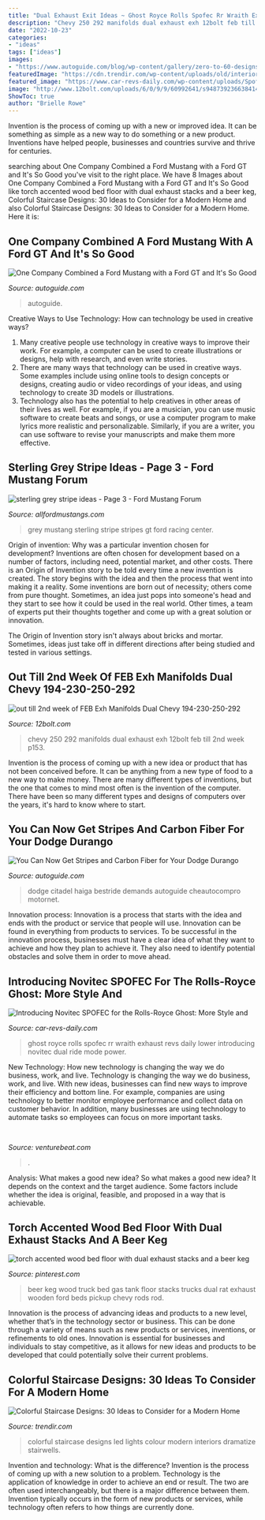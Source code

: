 ```yaml
---
title: "Dual Exhaust Exit Ideas ~ Ghost Royce Rolls Spofec Rr Wraith Exhaust Revs Daily Lower Introducing Novitec Dual Ride Mode Power"
description: "Chevy 250 292 manifolds dual exhaust exh 12bolt feb till 2nd week p153"
date: "2022-10-23"
categories:
- "ideas"
tags: ["ideas"]
images:
- "https://www.autoguide.com/blog/wp-content/gallery/zero-to-60-designs-ford-gtt/Ford-Mustang-GTT-SEMA-Zero-to-60-Designs-12.jpg"
featuredImage: "https://cdn.trendir.com/wp-content/uploads/old/interiors/2016/02/08/4a-colour-iffic-staircase-designs-contemporary-homes.jpg"
featured_image: "https://www.car-revs-daily.com/wp-content/uploads/Spofec-RR-ghost.gif"
image: "http://www.12bolt.com/uploads/6/0/9/9/60992641/s948739236638414765_p153_i1_w640.jpeg"
ShowToc: true
author: "Brielle Rowe"
---
```



Invention is the process of coming up with a new or improved idea. It can be something as simple as a new way to do something or a new product. Inventions have helped people, businesses and countries survive and thrive for centuries.

	

		
searching about One Company Combined a Ford Mustang with a Ford GT and It&#039;s So Good you've visit to the right place. We have 8 Images about One Company Combined a Ford Mustang with a Ford GT and It&#039;s So Good like torch accented wood bed floor with dual exhaust stacks and a beer keg, Colorful Staircase Designs: 30 Ideas to Consider for a Modern Home and also Colorful Staircase Designs: 30 Ideas to Consider for a Modern Home. Here it is:
		
    
## One Company Combined A Ford Mustang With A Ford GT And It&#039;s So Good

<img loading=lazy src="https://www.autoguide.com/blog/wp-content/gallery/zero-to-60-designs-ford-gtt/Ford-Mustang-GTT-SEMA-Zero-to-60-Designs-12.jpg" onerror="this.onerror=null;this.src='https://tse2.mm.bing.net/th?id=OIP.Sg9kpCd3Qrd6swhxOUfpKQHaE8&amp;pid=15.1';" alt="One Company Combined a Ford Mustang with a Ford GT and It&#039;s So Good">

_Source: autoguide.com_

>autoguide. 

	

Creative Ways to Use Technology: How can technology be used in creative ways?
1. Many creative people use technology in creative ways to improve their work. For example, a computer can be used to create illustrations or designs, help with research, and even write stories.
2. There are many ways that technology can be used in creative ways. Some examples include using online tools to design concepts or designs, creating audio or video recordings of your ideas, and using technology to create 3D models or illustrations.
3. Technology also has the potential to help creatives in other areas of their lives as well. For example, if you are a musician, you can use music software to create beats and songs, or use a computer program to make lyrics more realistic and personalizable. Similarly, if you are a writer, you can use software to revise your manuscripts and make them more effective. 
    
## Sterling Grey Stripe Ideas - Page 3 - Ford Mustang Forum

<img loading=lazy src="http://www.allfordmustangs.com/forums/attachments/2011-2014-mustang-talk/307050d1390186545-sterling-grey-stripe-ideas-104999d1279457121-stripe-ideas-sterling-grey-acc-pack-5-dsc07742.jpg" onerror="this.onerror=null;this.src='https://tse1.mm.bing.net/th?id=OIP.Wa2-P8XfxKZpsreUVjlI6wHaG_&amp;pid=15.1';" alt="sterling grey stripe ideas - Page 3 - Ford Mustang Forum">

_Source: allfordmustangs.com_

>grey mustang sterling stripe stripes gt ford racing center. 

	

Origin of invention: Why was a particular invention chosen for development?
Inventions are often chosen for development based on a number of factors, including need, potential market, and other costs. There is an Origin of Invention story to be told every time a new invention is created. The story begins with the idea and then the process that went into making it a reality. 
Some inventions are born out of necessity; others come from pure thought. Sometimes, an idea just pops into someone's head and they start to see how it could be used in the real world. Other times, a team of experts put their thoughts together and come up with a great solution or innovation. 

The Origin of Invention story isn't always about bricks and mortar. Sometimes, ideas just take off in different directions after being studied and tested in various settings.

    
## Out Till 2nd Week Of FEB Exh Manifolds Dual Chevy 194-230-250-292

<img loading=lazy src="http://www.12bolt.com/uploads/6/0/9/9/60992641/s948739236638414765_p153_i1_w640.jpeg" onerror="this.onerror=null;this.src='https://tse2.mm.bing.net/th?id=OIP.v_NeiNEsUe8UTngQued9DAHaFj&amp;pid=15.1';" alt="out till 2nd week of FEB Exh Manifolds Dual Chevy 194-230-250-292">

_Source: 12bolt.com_

>chevy 250 292 manifolds dual exhaust exh 12bolt feb till 2nd week p153. 

	

Invention is the process of coming up with a new idea or product that has not been conceived before. It can be anything from a new type of food to a new way to make money. There are many different types of inventions, but the one that comes to mind most often is the invention of the computer. There have been so many different types and designs of computers over the years, it's hard to know where to start.

    
## You Can Now Get Stripes And Carbon Fiber For Your Dodge Durango

<img loading=lazy src="https://www.autoguide.com/blog/wp-content/gallery/2018-dodge-durango-official-gallery/2018-dodge-durango-20.jpg" onerror="this.onerror=null;this.src='https://tse1.mm.bing.net/th?id=OIP.Xi56zO6YKVm_CGhKxGZ_JgHaEM&amp;pid=15.1';" alt="You Can Now Get Stripes and Carbon Fiber for Your Dodge Durango">

_Source: autoguide.com_

>dodge citadel haiga bestride demands autoguide cheautocompro motornet. 

	

Innovation process:
Innovation is a process that starts with the idea and ends with the product or service that people will use. Innovation can be found in everything from products to services. To be successful in the innovation process, businesses must have a clear idea of what they want to achieve and how they plan to achieve it. They also need to identify potential obstacles and solve them in order to move ahead.

    
## Introducing Novitec SPOFEC For The Rolls-Royce Ghost: More Style And

<img loading=lazy src="https://www.car-revs-daily.com/wp-content/uploads/Spofec-RR-ghost.gif" onerror="this.onerror=null;this.src='https://tse2.mm.bing.net/th?id=OIP.EpwQVaT0ztajPouNu7xGjAHaD8&amp;pid=15.1';" alt="Introducing Novitec SPOFEC for the Rolls-Royce Ghost: More Style and">

_Source: car-revs-daily.com_

>ghost royce rolls spofec rr wraith exhaust revs daily lower introducing novitec dual ride mode power. 

	

New Technology: How new technology is changing the way we do business, work, and live.
Technology is changing the way we do business, work, and live. With new ideas, businesses can find new ways to improve their efficiency and bottom line. For example, companies are using technology to better monitor employee performance and collect data on customer behavior. In addition, many businesses are using technology to automate tasks so employees can focus on more important tasks.

    
## 

<img loading=lazy src="https://venturebeat.com/wp-content/uploads/2019/11/photoshopipad.jpg" onerror="this.onerror=null;this.src='https://tse4.mm.bing.net/th?id=OIP.z0Cxihs-U0tIJIaoh2pT5AHaFw&amp;pid=15.1';" alt="">

_Source: venturebeat.com_

>. 

	

Analysis: What makes a good new idea?
So what makes a good new idea? It depends on the context and the target audience. Some factors include whether the idea is original, feasible, and proposed in a way that is achievable.

    
## Torch Accented Wood Bed Floor With Dual Exhaust Stacks And A Beer Keg

<img loading=lazy src="https://s-media-cache-ak0.pinimg.com/736x/94/3f/d7/943fd7198353893ec82cdb67c15873b7--beer-keg-wood-beds.jpg" onerror="this.onerror=null;this.src='https://tse3.mm.bing.net/th?id=OIP.JOd3fOwQ6GmkaD56XIjBWwHaHa&amp;pid=15.1';" alt="torch accented wood bed floor with dual exhaust stacks and a beer keg">

_Source: pinterest.com_

>beer keg wood truck bed gas tank floor stacks trucks dual rat exhaust wooden ford beds pickup chevy rods rod. 

	

Innovation is the process of advancing ideas and products to a new level, whether that’s in the technology sector or business. This can be done through a variety of means such as new products or services, inventions, or refinements to old ones. Innovation is essential for businesses and individuals to stay competitive, as it allows for new ideas and products to be developed that could potentially solve their current problems.

    
## Colorful Staircase Designs: 30 Ideas To Consider For A Modern Home

<img loading=lazy src="https://cdn.trendir.com/wp-content/uploads/old/interiors/2016/02/08/4a-colour-iffic-staircase-designs-contemporary-homes.jpg" onerror="this.onerror=null;this.src='https://tse1.mm.bing.net/th?id=OIP.KMna2_keM6wzdVwJg62KVwHaLH&amp;pid=15.1';" alt="Colorful Staircase Designs: 30 Ideas to Consider for a Modern Home">

_Source: trendir.com_

>colorful staircase designs led lights colour modern interiors dramatize stairwells. 

	

Invention and technology: What is the difference?
Invention is the process of coming up with a new solution to a problem. Technology is the application of knowledge in order to achieve an end or result. The two are often used interchangeably, but there is a major difference between them. Invention typically occurs in the form of new products or services, while technology often refers to how things are currently done.

